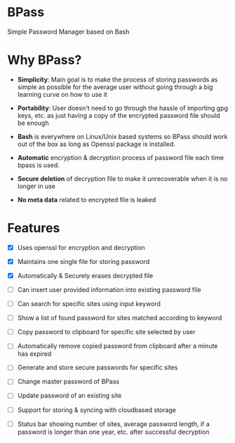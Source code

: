 # BPass
Simple Password Manager based on Bash



Why BPass?
===============================================
- **Simplicity**: Main goal is to make the process of storing passwords 
  as simple as possible for the average user without 
  going through a big learning curve on how to use it

- **Portability**: User doesn't need to go through the hassle
  of importing gpg keys, etc. as just having a copy of 
  the encrypted password file should be enough

- **Bash** is everywhere on Linux/Unix based systems
  so BPass should work out of the box as long as 
  Openssl package is installed. 

- **Automatic** encryption & decryption process of password 
  file each time bpass is used.

- **Secure deletion** of decryption file to make it
  unrecoverable when it is no longer in use

- **No meta data** related to encrypted file is leaked



Features
========
- [x] Uses openssl for encryption and decryption                                                       
- [x] Maintains one single file for storing password                                                
- [x] Automatically & Securely erases decrypted file
- [ ] Can insert user provided information into existing password file
- [ ] Can search for specific sites using input keyword        
- [ ] Show a list of found password for sites matched according to keyword 
- [ ] Copy password to clipboard for specific site selected by user                                        
- [ ] Automatically remove copied password from clipboard after a minute has expired
- [ ] Generate and store secure passwords for specific sites                                     
- [ ] Change master password of BPass
- [ ] Update password of an existing site                                                                           
- [ ] Support for storing & syncing with cloudbased storage
- [ ] Status bar showing number of sites, average password length, 
      if a password is longer than one year, etc. after successful 
      decryption

